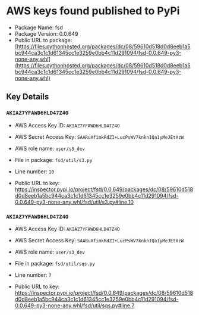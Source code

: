 # AWS keys found published to PyPi

* Package Name: fsd
* Package Version: 0.0.649
* Public URL to package: [https://files.pythonhosted.org/packages/dc/08/59610d518d0d8eeb1a5bc944ca3c1c1d61345cc1e3259e0bb4c11d291094/fsd-0.0.649-py3-none-any.whl](https://files.pythonhosted.org/packages/dc/08/59610d518d0d8eeb1a5bc944ca3c1c1d61345cc1e3259e0bb4c11d291094/fsd-0.0.649-py3-none-any.whl)

## Key Details

### `AKIAZ7YFAWD6HLD47Z4O`

* AWS Access Key ID: `AKIAZ7YFAWD6HLD47Z4O`
* AWS Secret Access Key: `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` 
* AWS role name: `user/s3_dev`
* File in package: `fsd/util/s3.py`
* Line number: `10`

* Public URL to key: https://inspector.pypi.io/project/fsd/0.0.649/packages/dc/08/59610d518d0d8eeb1a5bc944ca3c1c1d61345cc1e3259e0bb4c11d291094/fsd-0.0.649-py3-none-any.whl/fsd/util/s3.py#line.10



### `AKIAZ7YFAWD6HLD47Z4O`

* AWS Access Key ID: `AKIAZ7YFAWD6HLD47Z4O`
* AWS Secret Access Key: `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` 
* AWS role name: `user/s3_dev`
* File in package: `fsd/util/sqs.py`
* Line number: `7`

* Public URL to key: https://inspector.pypi.io/project/fsd/0.0.649/packages/dc/08/59610d518d0d8eeb1a5bc944ca3c1c1d61345cc1e3259e0bb4c11d291094/fsd-0.0.649-py3-none-any.whl/fsd/util/sqs.py#line.7


